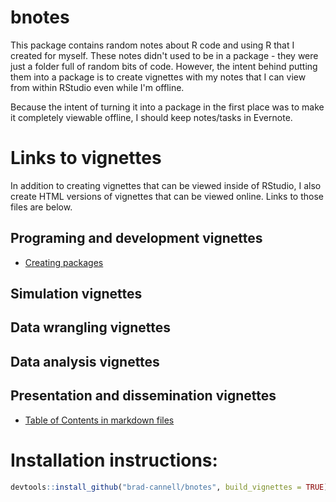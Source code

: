# bnotes

This package contains random notes about R code and using R that I created for myself. These notes didn't used to be in a package - they were just a folder full of random bits of code. However, the intent behind putting them into a package is to create vignettes with my notes that I can view from within RStudio even while I'm offline.

Because the intent of turning it into a package in the first place was to make it completely viewable offline, I should keep notes/tasks in Evernote.

# Links to vignettes

In addition to creating vignettes that can be viewed inside of RStudio, I also create HTML versions of vignettes that can be viewed online. Links to those files are below.

## Programing and development vignettes

* [Creating packages](https://rawgit.com/brad-cannell/bnotes/master/inst/doc/creating_packages.html)

## Simulation vignettes

## Data wrangling vignettes

## Data analysis vignettes

## Presentation and dissemination vignettes

* [Table of Contents in markdown files](https://rawgit.com/brad-cannell/bnotes/master/inst/doc/table_of_contents.html)

# Installation instructions:

``` r
devtools::install_github("brad-cannell/bnotes", build_vignettes = TRUE)
```
